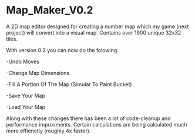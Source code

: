 # Map_Maker_V0.2
A 2D map editor designed for creating a number map which my game (next project)
will convert into a visual map. Contains over 1900 unique 32x32 tiles.




With version 0.2 you can now do the folowing:

-Undo Moves

-Change Map Dimensions

-Fill A Portion Of The Map (Simular To Paint Bucket)

-Save Your Map

-Load Your Map




Along with these changes there has been a lot of code-cleanup and
performance improvments. Certain calculations are being calculated 
much more effienctly (roughly 4x faster).
